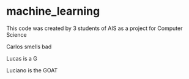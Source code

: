 # machine_learning

This code was created by 3 students of AIS as a project for Computer Science

Carlos smells bad 

Lucas is a G

Luciano is the GOAT